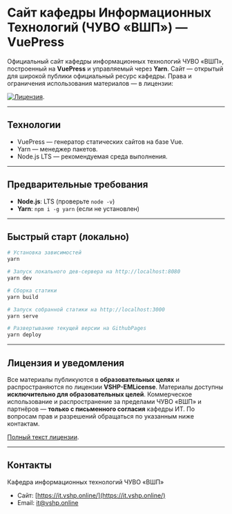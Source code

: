 # Сайт кафедры Информационных Технологий (ЧУВО «ВШП») — VuePress

Официальный сайт кафедры информационных технологий ЧУВО «ВШП», построенный на **VuePress** и управляемый через **Yarn**. Сайт — открытый для широкой публики официальный ресурс кафедры. Права и ограничения использования материалов — в лицензии:

[![Лицензия](https://flat.badgen.net/static/Лицензия/VSHP-EMLicense/781F18)](https://github.com/vshp-online/VSHP-EMLicense/blob/main/LICENSE.md).

---

## Технологии

- VuePress — генератор статических сайтов на базе Vue.
- Yarn — менеджер пакетов.
- Node.js LTS — рекомендуемая среда выполнения.

---

## Предварительные требования

- **Node.js**: LTS (проверьте `node -v`)
- **Yarn**: `npm i -g yarn` (если не установлен)

---

## Быстрый старт (локально)

```bash
# Установка зависимостей
yarn

# Запуск локального дев-сервера на http://localhost:8080
yarn dev

# Сборка статики
yarn build

# Запуск собранной статики на http://localhost:3000
yarn serve

# Развертывание текущей версии на GithubPages
yarn deploy
```

---

## Лицензия и уведомления

Все материалы публикуются в **образовательных целях** и распространяются по лицензии **VSHP-EMLicense**. Материалы доступны **исключительно для образовательных целей**. Коммерческое использование и распространение за пределами ЧУВО «ВШП» и партнёров — **только с письменного согласия** кафедры ИТ. По вопросам прав и разрешений обращаться по указанным ниже контактам.

[Полный текст лицензии](https://github.com/vshp-online/VSHP-EMLicense/blob/main/LICENSE.md).

---

## Контакты

Кафедра информационных технологий ЧУВО «ВШП»

- Сайт: [https://it.vshp.online/](https://it.vshp.online/)
- Email: [it@vshp.online](mailto:it@vshp.online)
